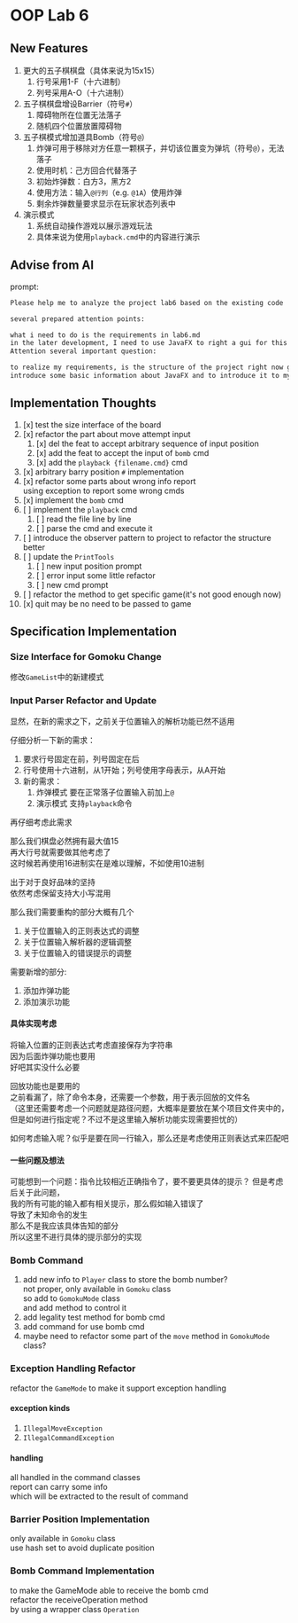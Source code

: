 # OOP Lab 6

## New Features

1. 更大的五子棋棋盘（具体来说为15x15）  
    1. 行号采用1-F（十六进制）  
    2. 列号采用A-O（十六进制）  
2. 五子棋棋盘增设Barrier（符号`#`）  
    1. 障碍物所在位置无法落子
    2. 随机四个位置放置障碍物  
3. 五子棋模式增加道具Bomb（符号`@`）  
    1. 炸弹可用于移除对方任意一颗棋子，并切该位置变为弹坑（符号`@`），无法落子  
    2. 使用时机：己方回合代替落子  
    3. 初始炸弹数：白方3，黑方2  
    4. 使用方法：输入`@行列`（e.g. `@1A`）使用炸弹  
    5. 剩余炸弹数量要求显示在玩家状态列表中  
4. 演示模式
    1. 系统自动操作游戏以展示游戏玩法  
    2. 具体来说为使用`playback.cmd`中的内容进行演示  

## Advise from AI

prompt:  

```txt
Please help me to analyze the project lab6 based on the existing code

several prepared attention points:

what i need to do is the requirements in lab6.md
in the later development, I need to use JavaFX to right a gui for this project
Attention several important question:

to realize my requirements, is the structure of the project right now good enough? where should be changed or improved?
introduce some basic information about JavaFX and to introduce it to my project, what should I do in brief?
```

## Implementation Thoughts

1. [x] test the size interface of the board  
2. [x] refactor the part about move attempt input  
    1. [x] del the feat to accept arbitrary sequence of input position  
    2. [x] add the feat to accept the input of `bomb` cmd  
    3. [x] add the `playback {filename.cmd}` cmd  
3. [x] arbitrary barry position `#` implementation  
4. [x] refactor some parts about wrong info report  
    using exception to report some wrong cmds  
5. [x] implement the `bomb` cmd  
6. [ ] implement the `playback` cmd  
    1. [ ] read the file line by line  
    2. [ ] parse the cmd and execute it
7. [ ] introduce the observer pattern to project to refactor the structure better  
8. [ ] update the `PrintTools`  
    1. [ ] new input position prompt  
    2. [ ] error input some little refactor  
    3. [ ] new cmd prompt  
9. [ ] refactor the method to get specific game(it's not good enough now)  
10. [x] quit may be no need to be passed to game  

## Specification Implementation

### Size Interface for Gomoku Change

修改`GameList`中的新建模式  

### Input Parser Refactor and Update

显然，在新的需求之下，之前关于位置输入的解析功能已然不适用  

仔细分析一下新的需求：  

1. 要求行号固定在前，列号固定在后  
2. 行号使用十六进制，从1开始；列号使用字母表示，从A开始  
3. 新的需求：
    1. 炸弹模式 要在正常落子位置输入前加上`@`  
    2. 演示模式 支持`playback`命令  

再仔细考虑此需求  

那么我们棋盘必然拥有最大值15  
再大行号就需要做其他考虑了  
这时候若再使用16进制实在是难以理解，不如使用10进制  

出于对于良好品味的坚持  
依然考虑保留支持大小写混用  

那么我们需要重构的部分大概有几个  

1. 关于位置输入的正则表达式的调整  
2. 关于位置输入解析器的逻辑调整  
3. 关于位置输入的错误提示的调整  

需要新增的部分:  

1. 添加炸弹功能  
2. 添加演示功能  

#### 具体实现考虑

将输入位置的正则表达式考虑直接保存为字符串  
因为后面炸弹功能也要用  
好吧其实没什么必要  

回放功能也是要用的  
之前看漏了，除了命令本身，还需要一个参数，用于表示回放的文件名  
（这里还需要考虑一个问题就是路径问题，大概率是要放在某个项目文件夹中的，但是如何进行指定呢？不过不是这里输入解析功能实现需要担忧的）  

如何考虑输入呢？似乎是要在同一行输入，那么还是考虑使用正则表达式来匹配吧  

#### 一些问题及想法

可能想到一个问题：指令比较相近正确指令了，要不要更具体的提示？
但是考虑后关于此问题，  
我的所有可能的输入都有相关提示，那么假如输入错误了  
导致了未知命令的发生  
那么不是我应该具体告知的部分  
所以这里不进行具体的提示部分的实现  

### Bomb Command

1. add new info to `Player` class to store the bomb number?  
    not proper, only available in `Gomoku` class  
    so add to `GomokuMode` class  
    and add method to control it  
2. add legality test method for bomb cmd  
3. add command for use bomb cmd  
4. maybe need to refactor some part of the `move` method in `GomokuMode` class?

### Exception Handling Refactor

refactor the `GameMode` to make it support exception handling  

#### exception kinds

1. `IllegalMoveException`  
2. `IllegalCommandException`  

#### handling

all handled in the command classes  
report can carry some info  
which will be extracted to the result of command  

### Barrier Position Implementation

only available in `Gomoku` class  
use hash set to avoid duplicate position  

### Bomb Command Implementation

to make the GameMode able to receive the bomb cmd  
refactor the receiveOperation method  
by using a wrapper class `Operation`  
